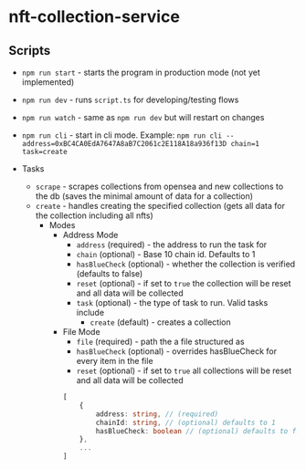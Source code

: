 # nft-collection-service

## Scripts
* `npm run start` - starts the program in production mode (not yet implemented)
* `npm run dev` - runs `script.ts` for developing/testing flows
* `npm run watch` - same as `npm run dev` but will restart on changes
* `npm run cli` - start in cli mode. Example: `npm run cli -- address=0xBC4CA0EdA7647A8aB7C2061c2E118A18a936f13D chain=1 task=create`


* Tasks
    * `scrape` - scrapes collections from opensea and new collections to the db (saves the minimal amount of data for a collection)
    * `create` - handles creating the specified collection (gets all data for the collection including all nfts)
        * Modes 
            * Address Mode 
                * `address` (required) - the address to run the task for 
                * `chain` (optional) - Base 10 chain id. Defaults to 1
                * `hasBlueCheck` (optional) - whether the collection is verified (defaults to false)
                * `reset` (optional) - if set to `true` the collection will be reset and all data will be collected
                * `task` (optional) - the type of task to run. Valid tasks include 
                    * `create` (default) - creates a collection
            * File Mode
                * `file` (required) - path the a file structured as    
                * `hasBlueCheck` (optional) - overrides hasBlueCheck for every item in the file
                * `reset` (optional) - if set to `true` all collections will be reset and all data will be collected
                ```ts
                [
                    { 
                        address: string, // (required)
                        chainId: string, // (optional) defaults to 1
                        hasBlueCheck: boolean // (optional) defaults to false
                    },
                    ...
                ]
                ```